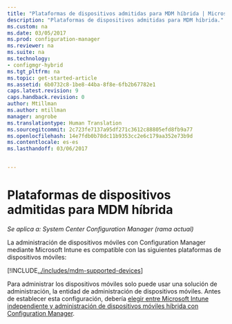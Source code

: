 ```yaml
---
title: "Plataformas de dispositivos admitidas para MDM híbrida | Microsoft Docs"
description: "Plataformas de dispositivos admitidas para MDM híbrida."
ms.custom: na
ms.date: 03/05/2017
ms.prod: configuration-manager
ms.reviewer: na
ms.suite: na
ms.technology:
- configmgr-hybrid
ms.tgt_pltfrm: na
ms.topic: get-started-article
ms.assetid: 6b0732c8-1be8-44ba-8f8e-6fb2b67782e1
caps.latest.revision: 9
caps.handback.revision: 0
author: Mtillman
ms.author: mtillman
manager: angrobe
ms.translationtype: Human Translation
ms.sourcegitcommit: 2c723fe7137a95df271c3612c88805efd8fb9a77
ms.openlocfilehash: 14e7fdb0b78dc11b9353cc2e6c179aa352e73b9d
ms.contentlocale: es-es
ms.lasthandoff: 03/06/2017


---
```

# <a name="supported-device-platforms-for-hybrid-mdm"></a>Plataformas de dispositivos admitidas para MDM híbrida

*Se aplica a: System Center Configuration Manager (rama actual)*

La administración de dispositivos móviles con Configuration Manager mediante Microsoft Intune es compatible con las siguientes plataformas de dispositivos móviles:

[!INCLUDE[../includes/mdm-supported-devices](../includes/mdm-supported-devices.md)]

Para administrar los dispositivos móviles solo puede usar una solución de administración, la entidad de administración de dispositivos móviles. Antes de establecer esta configuración, debería [elegir entre Microsoft Intune independiente y administración de dispositivos móviles híbrida con Configuration Manager](../understand/choose-between-standalone-intune-and-hybrid-mobile-device-management.md).

